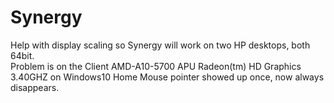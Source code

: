 # Synergy
Help with display scaling so Synergy will work on
two HP desktops, both 64bit.  
Problem is on the Client AMD-A10-5700 APU Radeon(tm) HD Graphics 3.40GHZ on Windows10 Home
Mouse pointer showed up once, now always disappears.
